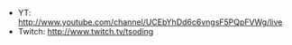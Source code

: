 - YT: http://www.youtube.com/channel/UCEbYhDd6c6vngsF5PQpFVWg/live
- Twitch: http://www.twitch.tv/tsoding
